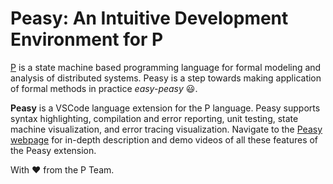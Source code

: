 # Peasy: An Intuitive Development Environment for P

[P](https://p-org.github.io/P/) is a state machine based programming language for formal modeling and analysis of distributed systems. Peasy is a step towards making application of formal methods in practice *easy-peasy* 😃. 

**Peasy** is a VSCode language extension for the P language. Peasy supports syntax highlighting, compilation and error reporting, unit testing, state machine visualization, and error tracing visualization. Navigate to the [Peasy webpage](https://p-org.github.io/peasy-ide-vscode/) for in-depth description and demo videos of all these features of the Peasy extension.

<p align="left">
With ❤️ from the P Team.
</p>
